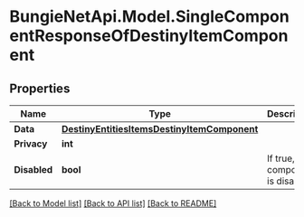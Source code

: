 
# BungieNetApi.Model.SingleComponentResponseOfDestinyItemComponent

## Properties

Name | Type | Description | Notes
------------ | ------------- | ------------- | -------------
**Data** | [**DestinyEntitiesItemsDestinyItemComponent**](DestinyEntitiesItemsDestinyItemComponent.md) |  | [optional] 
**Privacy** | **int** |  | [optional] 
**Disabled** | **bool** | If true, this component is disabled. | [optional] 

[[Back to Model list]](../README.md#documentation-for-models)
[[Back to API list]](../README.md#documentation-for-api-endpoints)
[[Back to README]](../README.md)

